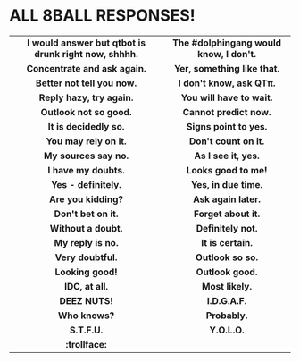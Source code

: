 ALL 8BALL RESPONSES!
====================
| | |
|:---------------------------------------------------:|:---------------------------------------------------:|
|**I would answer but qtbot is drunk right now, shhhh.**|**The #dolphingang would know, I don't.**|
|**Concentrate and ask again.**|**Yer, something like that.**|
|**Better not tell you now.**|**I don't know, ask QTπ.**|
|**Reply hazy, try again.**|**You will have to wait.**|
|**Outlook not so good.**|**Cannot predict now.**|
|**It is decidedly so.**|**Signs point to yes.**|
|**You may rely on it.**|**Don't count on it.**|
|**My sources say no.**|**As I see it, yes.**|
|**I have my doubts.**|**Looks good to me!**|
|**Yes - definitely.**|**Yes, in due time.**|
|**Are you kidding?**|**Ask again later.**|
|**Don't bet on it.**|**Forget about it.**|
|**Without a doubt.**|**Definitely not.**|
|**My reply is no.**|**It is certain.**|
|**Very doubtful.**|**Outlook so so.**|
|**Looking good!**|**Outlook good.**|
|**IDC, at all.**|**Most likely.**|
|**DEEZ NUTS!**|**I.D.G.A.F.**|
|**Who knows?**|**Probably.**|
|**S.T.F.U.**|**Y.O.L.O.**|
|**:trollface:**||
